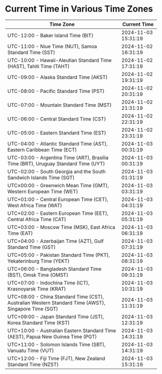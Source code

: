 # Current Time in Various Time Zones

| Time Zone | Current Time |
|-----------|--------------|
| UTC-12:00 - Baker Island Time (BIT) | 2024-11-03 15:31:19 |
| UTC-11:00 - Niue Time (NUT), Samoa Standard Time (SST) | 2024-11-02 16:31:19 |
| UTC-10:00 - Hawaii-Aleutian Standard Time (HAST), Tahiti Time (TAHT) | 2024-11-02 17:31:19 |
| UTC-09:00 - Alaska Standard Time (AKST) | 2024-11-02 19:31:19 |
| UTC-08:00 - Pacific Standard Time (PST) | 2024-11-02 20:31:19 |
| UTC-07:00 - Mountain Standard Time (MST) | 2024-11-02 21:31:19 |
| UTC-06:00 - Central Standard Time (CST) | 2024-11-02 22:31:19 |
| UTC-05:00 - Eastern Standard Time (EST) | 2024-11-02 23:31:19 |
| UTC-04:00 - Atlantic Standard Time (AST), Eastern Caribbean Time (ECT) | 2024-11-03 00:31:19 |
| UTC-03:00 - Argentina Time (ART), Brasília Time (BRT), Uruguay Standard Time (UYT) | 2024-11-03 00:31:19 |
| UTC-02:00 - South Georgia and the South Sandwich Islands Time (SGT) | 2024-11-03 01:31:19 |
| UTC±00:00 - Greenwich Mean Time (GMT), Western European Time (WET) | 2024-11-03 03:31:19 |
| UTC+01:00 - Central European Time (CET), West Africa Time (WAT) | 2024-11-03 04:31:19 |
| UTC+02:00 - Eastern European Time (EET), Central Africa Time (CAT) | 2024-11-03 05:31:19 |
| UTC+03:00 - Moscow Time (MSK), East Africa Time (EAT) | 2024-11-03 06:31:19 |
| UTC+04:00 - Azerbaijan Time (AZT), Gulf Standard Time (GST) | 2024-11-03 07:31:19 |
| UTC+05:00 - Pakistan Standard Time (PKT), Yekaterinburg Time (YEKT) | 2024-11-03 08:31:19 |
| UTC+06:00 - Bangladesh Standard Time (BST), Omsk Time (OMST) | 2024-11-03 09:31:19 |
| UTC+07:00 - Indochina Time (ICT), Krasnoyarsk Time (KRAT) | 2024-11-03 10:31:19 |
| UTC+08:00 - China Standard Time (CST), Australian Western Standard Time (AWST), Singapore Time (SGT) | 2024-11-03 11:31:19 |
| UTC+09:00 - Japan Standard Time (JST), Korea Standard Time (KST) | 2024-11-03 12:31:19 |
| UTC+10:00 - Australian Eastern Standard Time (AEST), Papua New Guinea Time (PGT) | 2024-11-03 14:31:19 |
| UTC+11:00 - Solomon Islands Time (SBT), Vanuatu Time (VUT) | 2024-11-03 14:31:19 |
| UTC+12:00 - Fiji Time (FJT), New Zealand Standard Time (NZST) | 2024-11-03 15:31:19 |
